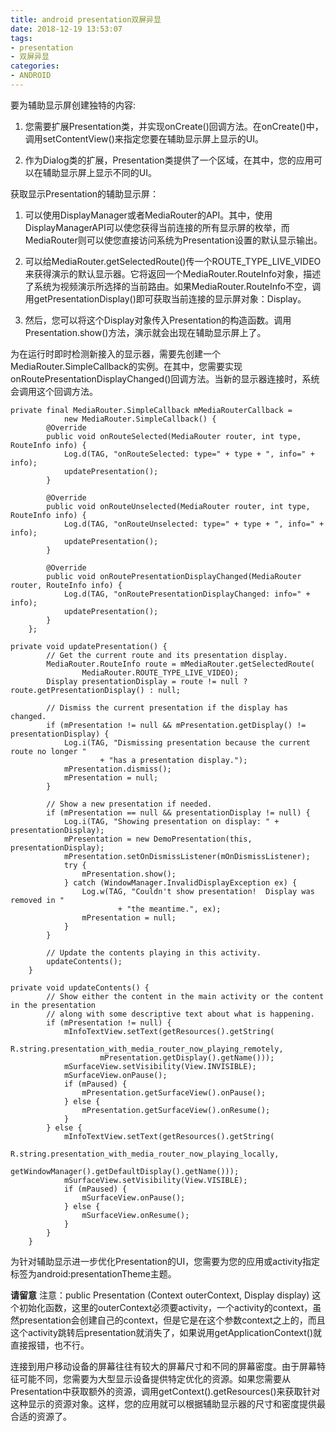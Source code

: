 ```yaml
---
title: android presentation双屏异显
date: 2018-12-19 13:53:07
tags:
- presentation
- 双屏异显
categories:
- ANDROID
---
```

要为辅助显示屏创建独特的内容:

1. 您需要扩展Presentation类，并实现onCreate()回调方法。在onCreate()中，调用setContentView()来指定您要在辅助显示屏上显示的UI。

2. 作为Dialog类的扩展，Presentation类提供了一个区域，在其中，您的应用可以在辅助显示屏上显示不同的UI。

获取显示Presentation的辅助显示屏：

1. 可以使用DisplayManager或者MediaRouter的API。其中，使用DisplayManagerAPI可以使您获得当前连接的所有显示屏的枚举，而MediaRouter则可以使您直接访问系统为Presentation设置的默认显示输出。

2. 可以给MediaRouter.getSelectedRoute()传一个ROUTE_TYPE_LIVE_VIDEO来获得演示的默认显示器。它将返回一个MediaRouter.RouteInfo对象，描述了系统为视频演示所选择的当前路由。如果MediaRouter.RouteInfo不空，调用getPresentationDisplay()即可获取当前连接的显示屏对象：Display。

3. 然后，您可以将这个Display对象传入Presentation的构造函数。调用Presentation.show()方法，演示就会出现在辅助显示屏上了。

为在运行时即时检测新接入的显示器，需要先创建一个MediaRouter.SimpleCallback的实例。在其中，您需要实现onRoutePresentationDisplayChanged()回调方法。当新的显示器连接时，系统会调用这个回调方法。

```
private final MediaRouter.SimpleCallback mMediaRouterCallback =
            new MediaRouter.SimpleCallback() {
        @Override
        public void onRouteSelected(MediaRouter router, int type, RouteInfo info) {
            Log.d(TAG, "onRouteSelected: type=" + type + ", info=" + info);
            updatePresentation();
        }

        @Override
        public void onRouteUnselected(MediaRouter router, int type, RouteInfo info) {
            Log.d(TAG, "onRouteUnselected: type=" + type + ", info=" + info);
            updatePresentation();
        }

        @Override
        public void onRoutePresentationDisplayChanged(MediaRouter router, RouteInfo info) {
            Log.d(TAG, "onRoutePresentationDisplayChanged: info=" + info);
            updatePresentation();
        }
    };
```

```
private void updatePresentation() {
        // Get the current route and its presentation display.
        MediaRouter.RouteInfo route = mMediaRouter.getSelectedRoute(
                MediaRouter.ROUTE_TYPE_LIVE_VIDEO);
        Display presentationDisplay = route != null ? route.getPresentationDisplay() : null;

        // Dismiss the current presentation if the display has changed.
        if (mPresentation != null && mPresentation.getDisplay() != presentationDisplay) {
            Log.i(TAG, "Dismissing presentation because the current route no longer "
                    + "has a presentation display.");
            mPresentation.dismiss();
            mPresentation = null;
        }

        // Show a new presentation if needed.
        if (mPresentation == null && presentationDisplay != null) {
            Log.i(TAG, "Showing presentation on display: " + presentationDisplay);
            mPresentation = new DemoPresentation(this, presentationDisplay);
            mPresentation.setOnDismissListener(mOnDismissListener);
            try {
                mPresentation.show();
            } catch (WindowManager.InvalidDisplayException ex) {
                Log.w(TAG, "Couldn't show presentation!  Display was removed in "
                        + "the meantime.", ex);
                mPresentation = null;
            }
        }

        // Update the contents playing in this activity.
        updateContents();
    }
```

```
private void updateContents() {
        // Show either the content in the main activity or the content in the presentation
        // along with some descriptive text about what is happening.
        if (mPresentation != null) {
            mInfoTextView.setText(getResources().getString(
                    R.string.presentation_with_media_router_now_playing_remotely,
                    mPresentation.getDisplay().getName()));
            mSurfaceView.setVisibility(View.INVISIBLE);
            mSurfaceView.onPause();
            if (mPaused) {
                mPresentation.getSurfaceView().onPause();
            } else {
                mPresentation.getSurfaceView().onResume();
            }
        } else {
            mInfoTextView.setText(getResources().getString(
                    R.string.presentation_with_media_router_now_playing_locally,
                    getWindowManager().getDefaultDisplay().getName()));
            mSurfaceView.setVisibility(View.VISIBLE);
            if (mPaused) {
                mSurfaceView.onPause();
            } else {
                mSurfaceView.onResume();
            }
        }
    }
```

为针对辅助显示进一步优化Presentation的UI，您需要为您的应用或activity指定标签为android:presentationTheme主题。

**请留意**
注意：public Presentation (Context outerContext, Display display) 这个初始化函数，这里的outerContext必须要activity，一个activity的context，虽然presentation会创建自己的context，但是它是在这个参数context之上的，而且这个activity跳转后presentation就消失了，如果说用getApplicationContext()就直接报错，也不行。

连接到用户移动设备的屏幕往往有较大的屏幕尺寸和不同的屏幕密度。由于屏幕特征可能不同，您需要为大型显示设备提供特定优化的资源。如果您需要从Presentation中获取额外的资源，调用getContext().getResources()来获取针对这种显示的资源对象。这样，您的应用就可以根据辅助显示器的尺寸和密度提供最合适的资源了。